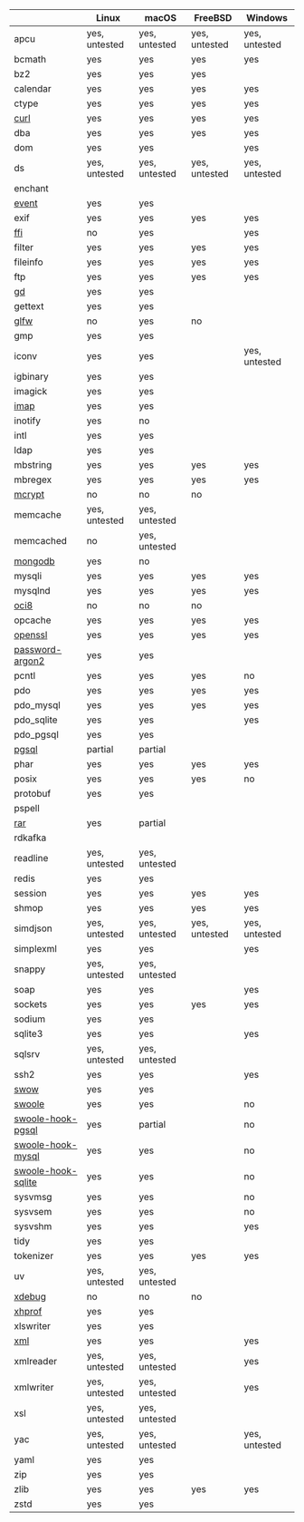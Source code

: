 |                                                            | Linux         | macOS          | FreeBSD       | Windows       |
|------------------------------------------------------------|---------------|----------------|---------------|---------------|
| apcu                                                       | yes, untested | yes, untested  | yes, untested | yes, untested |
| bcmath                                                     | yes           | yes            | yes           | yes           |
| bz2                                                        | yes           | yes            | yes           |               |
| calendar                                                   | yes           | yes            | yes           | yes           |
| ctype                                                      | yes           | yes            | yes           | yes           |
| [curl](./extension-notes#curl)                             | yes           | yes            | yes           | yes           |
| dba                                                        | yes           | yes            | yes           | yes           | 
| dom                                                        | yes           | yes            |               | yes           |
| ds                                                         | yes, untested | yes, untested  | yes, untested | yes, untested |
| enchant                                                    |               |                |               |               |
| [event](./extension-notes#event)                           | yes           | yes            |               |               |
| exif                                                       | yes           | yes            | yes           | yes           |
| [ffi](./extension-notes#ffi)                               | no            | yes            |               | yes           |
| filter                                                     | yes           | yes            | yes           | yes           |
| fileinfo                                                   | yes           | yes            | yes           | yes           |
| ftp                                                        | yes           | yes            | yes           | yes           |
| [gd](./extension-notes#gd)                                 | yes           | yes            |               |               |
| gettext                                                    | yes           | yes            |               |               |
| [glfw](./extension-notes#glfw)                             | no            | yes            | no            |               |
| gmp                                                        | yes           | yes            |               |               |
| iconv                                                      | yes           | yes            |               | yes, untested |
| igbinary                                                   | yes           | yes            |               |               |
| imagick                                                    | yes           | yes            |               |               |
| [imap](./extension-notes#imap)                             | yes           | yes            |               |               |
| inotify                                                    | yes           | no             |               |               |
| intl                                                       | yes           | yes            |               |               |
| ldap                                                       | yes           | yes            |               |               |
| mbstring                                                   | yes           | yes            | yes           | yes           |
| mbregex                                                    | yes           | yes            | yes           | yes           |
| [mcrypt](./extension-notes#mcrypt)                         | no            | no             | no            |               |
| memcache                                                   | yes, untested | yes, untested  |               |               |
| memcached                                                  | no            | yes, untested  |               |               |
| [mongodb](./extension-notes#mongodb)                       | yes           | no             |               |               |
| mysqli                                                     | yes           | yes            | yes           | yes           |
| mysqlnd                                                    | yes           | yes            | yes           | yes           |
| [oci8](./extension-notes#oci8)                             | no            | no             | no            |               |
| opcache                                                    | yes           | yes            | yes           | yes           |
| [openssl](./extension-notes#openssl)                       | yes           | yes            | yes           | yes           |
| [password-argon2](./extension-notes#password-argon2)       | yes           | yes            |               |               |
| pcntl                                                      | yes           | yes            | yes           | no            |
| pdo                                                        | yes           | yes            | yes           | yes           |
| pdo_mysql                                                  | yes           | yes            | yes           | yes           |
| pdo_sqlite                                                 | yes           | yes            |               | yes           |
| pdo_pgsql                                                  | yes           | yes            |               |               |
| [pgsql](./extension-notes#pgsql)                           | partial       | partial        |               |               |
| phar                                                       | yes           | yes            | yes           | yes           |
| posix                                                      | yes           | yes            | yes           | no            |
| protobuf                                                   | yes           | yes            |               |               |
| pspell                                                     |               |                |               |               |
| [rar](./extension-notes#rar)                               | yes           | partial        |               |               |
| rdkafka                                                    |               |                |               |               |
| readline                                                   | yes, untested | yes, untested  |               |               |
| redis                                                      | yes           | yes            |               |               |
| session                                                    | yes           | yes            | yes           | yes           |
| shmop                                                      | yes           | yes            | yes           | yes           |
| simdjson                                                   | yes, untested | yes, untested  | yes, untested | yes, untested |
| simplexml                                                  | yes           | yes            |               | yes           |
| snappy                                                     | yes, untested | yes, untested  |               |               |
| soap                                                       | yes           | yes            |               | yes           |
| sockets                                                    | yes           | yes            | yes           | yes           |
| sodium                                                     | yes           | yes            |               |               |
| sqlite3                                                    | yes           | yes            |               | yes           |
| sqlsrv                                                     | yes, untested | yes, untested  |               |               |
| ssh2                                                       | yes           | yes            |               | yes           |
| [swow](./extension-notes#swow)                             | yes           | yes            |               |               |
| [swoole](./extension-notes#swoole)                         | yes           | yes            |               | no            |
| [swoole-hook-pgsql](./extension-notes#swoole-hook-pgsql)   | yes           | partial        |               | no            |
| [swoole-hook-mysql](./extension-notes#swoole-hook-mysql)   | yes           | yes            |               | no            |
| [swoole-hook-sqlite](./extension-notes#swoole-hook-sqlite) | yes           | yes            |               | no            |
| sysvmsg                                                    | yes           | yes            |               | no            |
| sysvsem                                                    | yes           | yes            |               | no            |
| sysvshm                                                    | yes           | yes            |               | yes           |
| tidy                                                       | yes           | yes            |               |               |
| tokenizer                                                  | yes           | yes            | yes           | yes           |
| uv                                                         | yes, untested | yes, untested  |               |               |
| [xdebug](./extension-notes#xdebug)                         | no            | no             | no            |               |
| [xhprof](./extension-notes#xhprof)                         | yes           | yes            |               |               |
| xlswriter                                                  | yes           | yes            |               |               |
| [xml](./extension-notes#xml)                               | yes           | yes            |               | yes           |
| xmlreader                                                  | yes, untested | yes, untested  |               | yes           |
| xmlwriter                                                  | yes, untested | yes, untested  |               | yes           |
| xsl                                                        | yes, untested | yes, untested  |               |               |
| yac                                                        | yes, untested | yes, untested  |               | yes, untested |
| yaml                                                       | yes           | yes            |               |               |
| zip                                                        | yes           | yes            |               |               |
| zlib                                                       | yes           | yes            | yes           | yes           |
| zstd                                                       | yes           | yes            |               |               |
